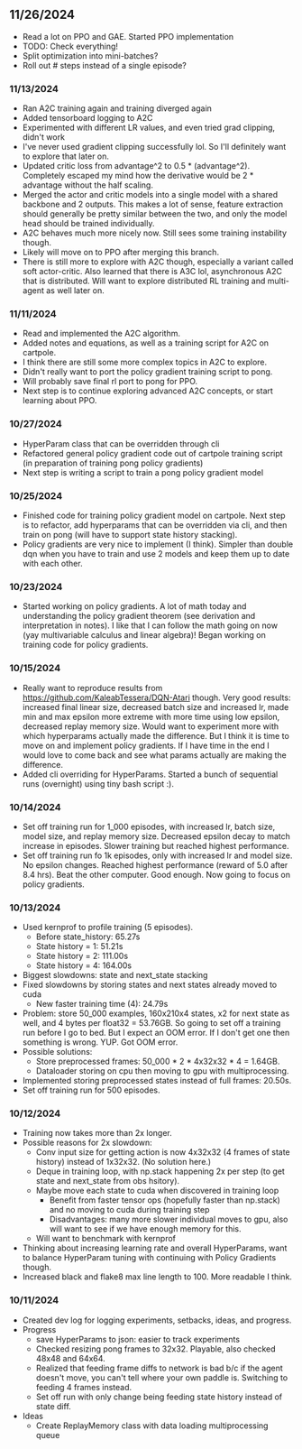 ## 11/26/2024
* Read a lot on PPO and GAE. Started PPO implementation
* TODO: Check everything!
* Split optimization into mini-batches?
* Roll out # steps instead of a single episode? 

### 11/13/2024
* Ran A2C training again and training diverged again
* Added tensorboard logging to A2C
* Experimented with different LR values, and even tried grad clipping, didn't work
* I've never used gradient clipping successfully lol. So I'll definitely want to explore that later on.
* Updated critic loss from advantage^2 to 0.5 * (advantage^2). Completely escaped my mind how the derivative would be 2 * advantage without the half scaling.
* Merged the actor and critic models into a single model with a shared backbone and 2 outputs. This makes a lot of sense, feature extraction should generally be pretty similar between the two, and only the model head should be trained individually.
* A2C behaves much more nicely now. Still sees some training instability though.
* Likely will move on to PPO after merging this branch.
* There is still more to explore with A2C though, especially a variant called soft actor-critic. Also learned that there is A3C lol, asynchronous A2C that is distributed. Will want to explore distributed RL training and multi-agent as well later on.

### 11/11/2024
* Read and implemented the A2C algorithm.
* Added notes and equations, as well as a training script for A2C on cartpole.
* I think there are still some more complex topics in A2C to explore.
* Didn't really want to port the policy gradient training script to pong.
* Will probably save final rl port to pong for PPO.
* Next step is to continue exploring advanced A2C concepts, or start learning about PPO. 

### 10/27/2024
* HyperParam class that can be overridden through cli
* Refactored general policy gradient code out of cartpole training script (in preparation of training pong policy gradients)
* Next step is writing a script to train a pong policy gradient model 

### 10/25/2024
* Finished code for training policy gradient model on cartpole. Next step is to refactor, add hyperparams that can be overridden via cli, and then train on pong (will have to support state history stacking).
* Policy gradients are very nice to implement (I think). Simpler than double dqn when you have to train and use 2 models and keep them up to date with each other.

### 10/23/2024
* Started working on policy gradients. A lot of math today and understanding the policy gradient theorem (see derivation and interpretation in notes). I like that I can follow the math going on now (yay multivariable calculus and linear algebra)! Began working on training code for policy gradients.

### 10/15/2024
* Really want to reproduce results from https://github.com/KaleabTessera/DQN-Atari though. Very good results: increased final linear size, decreased batch size and increased lr, made min and max epsilon more extreme with more time using low epsilon, decreased replay memory size. Would want to experiment more with which hyperparams actually made the difference. But I think it is time to move on and implement policy gradients. If I have time in the end I would love to come back and see what params actually are making the difference.
* Added cli overriding for HyperParams. Started a bunch of sequential runs (overnight) using tiny bash script :). 

### 10/14/2024
* Set off training run for 1_000 episodes, with increased lr, batch size, model size, and replay memory size. Decreased epsilon decay to match increase in episodes. Slower training but reached highest performance.
* Set off training run fo 1k episodes, only with increased lr and model size. No epsilon changes. Reached highest performance (reward of 5.0 after 8.4 hrs). Beat the other computer. Good enough. Now going to focus on policy gradients.

### 10/13/2024
* Used kernprof to profile training (5 episodes).
    * Before state_history: 65.27s
    * State history = 1: 51.21s
    * State history = 2: 111.00s
    * State history = 4: 164.00s
* Biggest slowdowns: state and next_state stacking
* Fixed slowdowns by storing states and next states already moved to cuda
    * New faster training time (4): 24.79s
* Problem: store 50_000 examples, 160x210x4 states, x2 for next state as well, and 4 bytes per float32 = 53.76GB. So going to set off a training run before I go to bed. But I expect an OOM error. If I don't get one then something is wrong. YUP. Got OOM error.
* Possible solutions:
    * Store preprocessed frames: 50_000 * 2 * 4x32x32 * 4 = 1.64GB.
    * Dataloader storing on cpu then moving to gpu with multiprocessing.
* Implemented storing preprocessed states instead of full frames: 20.50s.
* Set off training run for 500 episodes.

### 10/12/2024
* Training now takes more than 2x longer.
* Possible reasons for 2x slowdown:
    * Conv input size for getting action is now 4x32x32 (4 frames of state history) instead of 1x32x32. (No solution here.)
    * Deque in training loop, with np.stack happening 2x per step (to get state and next_state from obs hsitory).
    * Maybe move each state to cuda when discovered in training loop
        * Benefit from faster tensor ops (hopefully faster than np.stack) and no moving to cuda during training step
        * Disadvantages: many more slower individual moves to gpu, also will want to see if we have enough memory for this.
    * Will want to benchmark with kernprof
* Thinking about increasing learning rate and overall HyperParams, want to balance HyperParam tuning with continuing with Policy Gradients though.
* Increased black and flake8 max line length to 100. More readable I think.

### 10/11/2024
* Created dev log for logging experiments, setbacks, ideas, and progress.
* Progress
    * save HyperParams to json: easier to track experiments
    * Checked resizing pong frames to 32x32. Playable, also checked 48x48 and 64x64.
    * Realized that feeding frame diffs to network is bad b/c if the agent doesn't move, you can't tell where your own paddle is. Switching to feeding 4 frames instead.
    * Set off run with only change being feeding state history instead of state diff.
* Ideas
    * Create ReplayMemory class with data loading multiprocessing queue
    

